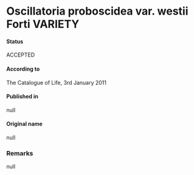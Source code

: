 # Oscillatoria proboscidea var. westii Forti VARIETY

#### Status
ACCEPTED

#### According to
The Catalogue of Life, 3rd January 2011

#### Published in
null

#### Original name
null

### Remarks
null